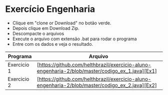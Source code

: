 # Exercício Engenharia

* Clique em "clone or Download" no botão verde.
* Depois clique em Download Zip.
* Descompacte o arquivos
* Execute o arquivo com extensão .bat para rodar o programa
* Entre com os dados e veja o resultado.

| Programa | Arquivo |
| ------ | ------ |
| Exercicio 1 | [https://github.com/helthbrazil/exercicio-aluno-engenharia-2/blob/master/codigo_ex_1.java][Ex1] |
| Exercicio 2 | [https://github.com/helthbrazil/exercicio-aluno-engenharia-2/blob/master/codigo_ex_2.java][Ex2] |


   [Ex1]: <https://github.com/helthbrazil/exercicio-aluno-engenharia-2/blob/master/codigo_ex_1.java>
   [Ex2]: <https://github.com/helthbrazil/exercicio-aluno-engenharia-2/blob/master/codigo_ex_2.java>
